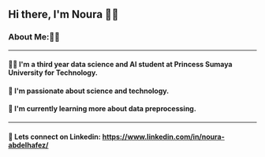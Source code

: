 ## Hi there, I'm Noura 👋🏻

### About Me:👩‍💻
***
#### 👩‍🎓 I'm a third year data science and AI student at Princess Sumaya University for Technology.
#### 🔭 I'm passionate about science and technology. 
#### 🌱 I'm currently learning more about data preprocessing.
***
#### 💬 Lets connect on Linkedin: https://www.linkedin.com/in/noura-abdelhafez/
<!--
**noura-na/noura-na** is a ✨ _special_ ✨ repository because its `README.md` (this file) appears on your GitHub profile.

Here are some ideas to get you started:

- 🔭 I’m currently working on ...
- 🌱 I’m currently learning ...
- 👯 I’m looking to collaborate on ...
- 🤔 I’m looking for help with ...
- 💬 Ask me about ...
- 📫 How to reach me: ...
- 😄 Pronouns: ...
- ⚡ Fun fact: ...
-->

